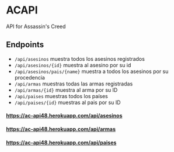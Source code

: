 # ACAPI
API for Assassin's Creed

## Endpoints

- `/api/asesinos` muestra todos los asesinos registrados
- `/api/asesinos/{id}` muestra al asesino por su id
- `/api/asesinos/pais/{name}` muestra a todos los asesinos por su procedencia
- `/api/armas` muestras todas las armas registradas
- `/api/armas/{id}` muestra al arma por su ID
- `/api/paises` muestras todos los países
- `/api/paises/{id}` muestras al pais por su ID

#### https://ac-api48.herokuapp.com/api/asesinos
#### https://ac-api48.herokuapp.com/api/armas
#### https://ac-api48.herokuapp.com/api/paises